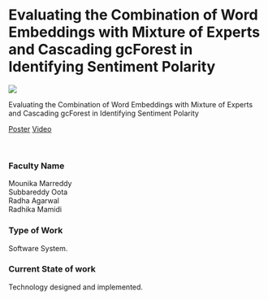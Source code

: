# Evaluating the Combination of Word Embeddings with Mixture of Experts and Cascading gcForest in Identifying Sentiment Polarity

![](26.%20Evaluating%20the%20Combination%20of%20Word%20Embeddings%20with%20Mixture%20of%20Experts%20and%20Cascading%20gcForest%20in%20Identifying%20Sentiment%20Polarity.png)

Evaluating the Combination of Word Embeddings with Mixture of Experts and Cascading gcForest in Identifying Sentiment Polarity

[Poster](26.%20Evaluating%20the%20Combination%20of%20Word%20Embeddings%20with%20Mixture%20of%20Experts%20and%20Cascading%20gcForest%20in%20Identifying%20Sentiment%20Polarity.pdf)
[Video](https://rndshowcase.iiit.ac.in/tto/TTO_website_data/Videos/143.mp4)

<br>


### Faculty Name

Mounika Marreddy<br>
Subbareddy Oota<br>
Radha Agarwal<br>
Radhika Mamidi


### Type of Work

Software System.


### Current State of work

Technology designed and implemented.
